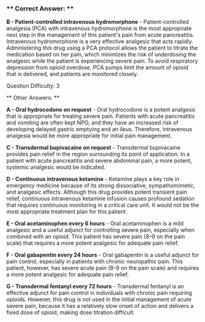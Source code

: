 ### ** Correct Answer: **

**B - Patient-controlled intravenous hydromorphone** - Patient-controlled analgesia (PCA) with intravenous hydromorphone is the most appropriate next step in the management of this patient's pain from acute pancreatitis. Intravenous hydromorphone is a very effective analgesic that acts rapidly. Administering this drug using a PCA protocol allows the patient to titrate the medication based on her pain, which minimizes the risk of underdosing the analgesic while the patient is experiencing severe pain. To avoid respiratory depression from opioid overdose, PCA pumps limit the amount of opioid that is delivered, and patients are monitored closely.

Question Difficulty: 3

** Other Answers: **

**A - Oral hydrocodone on request** - Oral hydrocodone is a potent analgesic that is appropriate for treating severe pain. Patients with acute pancreatitis and vomiting are often kept NPO, and they have an increased risk of developing delayed gastric emptying and an ileus. Therefore, intravenous analgesia would be more appropriate for initial pain management.

**C - Transdermal bupivacaine on request** - Transdermal bupivacaine provides pain relief in the region surrounding its point of application. In a patient with acute pancreatitis and severe abdominal pain, a more potent, systemic analgesic would be indicated.

**D - Continuous intravenous ketamine** - Ketamine plays a key role in emergency medicine because of its strong dissociative, sympathomimetic, and analgesic effects. Although this drug provides potent transient pain relief, continuous intravenous ketamine infusion causes profound sedation that requires continuous monitoring in a critical care unit. It would not be the most appropriate treatment plan for this patient.

**E - Oral acetaminophen every 6 hours** - Oral acetaminophen is a mild analgesic and a useful adjunct for controlling severe pain, especially when combined with an opioid. This patient has severe pain (8–9 on the pain scale) that requires a more potent analgesic for adequate pain relief.

**F - Oral gabapentin every 24 hours** - Oral gabapentin is a useful adjunct for pain control, especially in patients with chronic neuropathic pain. This patient, however, has severe acute pain (8–9 on the pain scale) and requires a more potent analgesic for adequate pain relief.

**G - Transdermal fentanyl every 72 hours** - Transdermal fentanyl is an effective adjunct for pain control in individuals with chronic pain requiring opioids. However, this drug is not used in the initial management of acute severe pain, because it has a relatively slow onset of action and delivers a fixed dose of opioid, making dose titration difficult.

